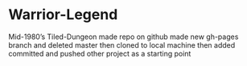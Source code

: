 # Warrior-Legend
Mid-1980’s Tiled-Dungeon
made repo on github
made new gh-pages branch and deleted master
then cloned to local machine
then added committed and pushed other project as a starting point